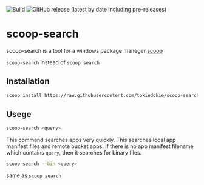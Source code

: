 ![Build](https://github.com/tokiedokie/scoop-search/workflows/Build/badge.svg)
![GitHub release (latest by date including pre-releases)](https://img.shields.io/github/v/release/tokiedokie/scoop-search?include_prereleases)

# scoop-search

scoop-search is a tool for a windows package maneger [scoop](https://scoop.sh/)

`scoop-search` instead of `scoop search`

## Installation

```sh
scoop install https://raw.githubusercontent.com/tokiedokie/scoop-search/master/scoop-search.json
```

## Usege

```sh
scoop-search <query>
```
This command searches apps very quickly.
This searches local app manifest files and remote bucket apps. If there is no app manifest filename which contains `query`, then it searches for binary files.


```sh
scoop-search --bin <query>
```
same as `scoop search`
